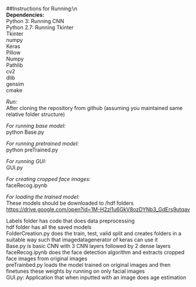 ##Instructions for Running:\n  
**Dependencies:**  
Python 3: Running CNN  
Python 2.7: Running Tkinter  
Tkinter  
numpy  
Keras  
Pillow  
Numpy  
Pathlib  
cv2  
dlib  
gensim  
cmake  
  
*Run:*  
After cloning the repository from github (assuming you maintained same relative folder structure)  

*For running base model:*  
python Base.py   

*For running pretrained model:*  
python preTrained.py  

*For running GUI:*  
GUI.py  

*For creating cropped face images:*  
faceRecog.ipynb  

*For loading the trained model:*    
These models should be downloaded to /hdf folders    
https://drive.google.com/open?id=1M-H2zl1u6GkV8ozDYNb3_GdErs9utqav    


Labels folder has code that does data preprocessing  
hdf folder has all the saved models  
FolderCreation.py does the train, test, valid split and creates folders in a suitable way such that imagedatagenerator of keras can use it  
Base.py is basic CNN with 3 CNN layers followed by 2 dense layers  
faceRecog.ipynb does the face detection algorithm and extracts cropped face images from original images  
preTrainbed.py loads the model trained on original images and then finetunes these weights by running on only facial images  
GUI.py: Application that when inputted with an image does age estimation  
